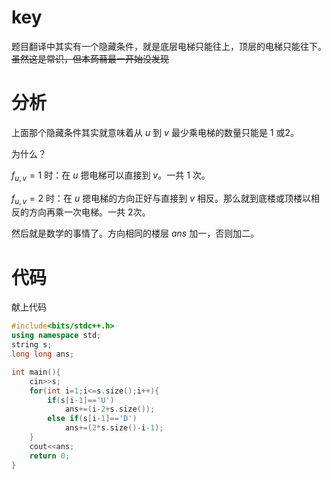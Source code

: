 # key

题目翻译中其实有一个隐藏条件，就是底层电梯只能往上，顶层的电梯只能往下。~~虽然这是常识，但本蒟蒻最一开始没发现~~

# 分析

上面那个隐藏条件其实就意味着从 $u$ 到 $v$ 最少乘电梯的数量只能是 $1$ 或$2$。

为什么？

$f_{u,v}=1$ 时：在 $u$ 摁电梯可以直接到 $v$。一共 $1$ 次。

$f_{u,v}=2$ 时：在 $u$ 摁电梯的方向正好与直接到 $v$ 相反。那么就到底楼或顶楼以相反的方向再乘一次电梯。一共 $2$次。

然后就是数学的事情了。方向相同的楼层 $ans$ 加一，否则加二。

# 代码

献上代码

```cpp
#include<bits/stdc++.h>
using namespace std;
string s;
long long ans;

int main(){
	cin>>s;
	for(int i=1;i<=s.size();i++){
		if(s[i-1]=='U')
			ans+=(i-2+s.size()); 
		else if(s[i-1]=='D')
			ans+=(2*s.size()-i-1);
	}
	cout<<ans;
	return 0;
}
```

